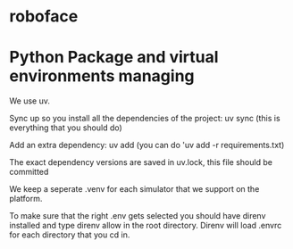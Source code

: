 # roboface


# Python Package and virtual environments managing
We use uv.

Sync up so you install all the dependencies of the project: uv sync (this is everything that you should do)

Add an extra dependency: uv add (you can do 'uv add -r requirements.txt)

The exact dependency versions are saved in uv.lock, this file should be committed

We keep a seperate .venv for each simulator that we support on the platform.

To make sure that the right .env gets selected you should have direnv installed and type direnv allow in the root directory. Direnv will load .envrc for each directory that you cd in.
